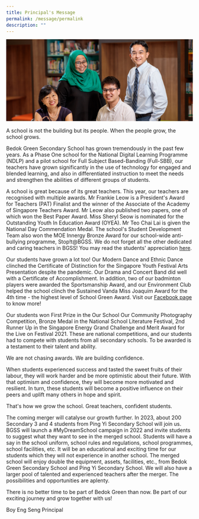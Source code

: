 ```yaml
---
title: Principal's Message
permalink: /message/permalink
description: ""
---
```

![](/images/Our-People.jpg)

A school is not the building but its people. When the people grow, the school grows.

Bedok Green Secondary School has grown tremendously in the past few years. As a Phase One school for the National Digital Learning Programme (NDLP) and a pilot school for Full Subject Based-Banding (Full-SBB), our teachers have grown significantly in the use of technology for engaged and blended learning, and also in differentiated instruction to meet the needs and strengthen the abilities of different groups of students.

A school is great because of its great teachers. This year, our teachers are recognised with multiple awards. Mr Frankie Leow is a President's Award for Teachers (PAT) Finalist and the winner of the Associate of the Academy of Singapore Teachers Award. Mr Leow also published two papers, one of which won the Best Paper Award. Miss Sheryl Seow is nominated for the Outstanding Youth In Education Award (OYEA). Mr Teo Chai Lai is given the National Day Commendation Medal. The school's Student Development Team also won the MOE Innergy Bronze Award for our school-wide anti-bullying programme, Stop!t@BGSS. We do not forget all the other dedicated and caring teachers in BGSS! You may read the students' appreciation [here](https://docs.google.com/presentation/d/1HIJ7Uo57UwcgveU7MxGZdZDzylHrQkgjeQu5DW6l4vk/edit#slide=id.ged38e38cf6_0_0).

Our students have grown a lot too! Our Modern Dance and Ethnic Dance clinched the Certificate of Distinction for the Singapore Youth Festival Arts Presentation despite the pandemic. Our Drama and Concert Band did well with a Certificate of Accomplishment. In addition, two of our badminton players were awarded the Sportsmanship Award, and our Environment Club helped the school clinch the Sustained Vanda Miss Joaquim Award for the 4th time - the highest level of School Green Award. Visit our [Facebook page](https://www.facebook.com/BGSS-Buzz-169809583046396)  to know more!

Our students won First Prize in the Our School Our Community Photography Competition, Bronze Medal in the National School Literature Festival, 2nd Runner Up in the Singapore Energy Grand Challenge and Merit Award for the Live on Festival 2021. These are national competitions, and our students had to compete with students from all secondary schools. To be awarded is a testament to their talent and ability.

We are not chasing awards. We are building confidence.

When students experienced success and tasted the sweet fruits of their labour, they will work harder and be more optimistic about their future. With that optimism and confidence, they will become more motivated and resilient. In turn, these students will become a positive influence on their peers and uplift many others in hope and spirit.

That's how we grow the school. Great teachers, confident students.

The coming merger will catalyse our growth further. In 2023, about 200 Secondary 3 and 4 students from Ping Yi Secondary School will join us. BGSS will launch a #MyDreamSchool campaign in 2022 and invite students to suggest what they want to see in the merged school. Students will have a say in the school uniform, school rules and regulations, school programmes, school facilities, etc. It will be an educational and exciting time for our students which they will not experience in another school. The merged school will enjoy double the equipment, assets, facilities, etc., from Bedok Green Secondary School and Ping Yi Secondary School. We will also have a larger pool of talented and experienced teachers after the merger. The possibilities and opportunities are aplenty.

There is no better time to be part of Bedok Green than now. Be part of our exciting journey and grow together with us!

Boy Eng Seng
Principal